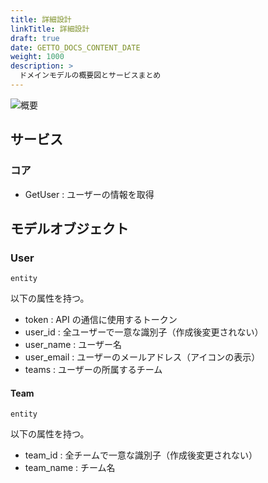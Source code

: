 ```yaml
---
title: 詳細設計
linkTitle: 詳細設計
draft: true
date: GETTO_DOCS_CONTENT_DATE
weight: 1000
description: >
  ドメインモデルの概要図とサービスまとめ
---
```


![概要](abstract.png)


## サービス

### コア

- GetUser : ユーザーの情報を取得

## モデルオブジェクト

### User

`entity`

以下の属性を持つ。

- token : API の通信に使用するトークン
- user_id : 全ユーザーで一意な識別子（作成後変更されない）
- user_name : ユーザー名
- user_email : ユーザーのメールアドレス（アイコンの表示）
- teams : ユーザーの所属するチーム


#### Team

`entity`

以下の属性を持つ。

- team_id : 全チームで一意な識別子（作成後変更されない）
- team_name : チーム名

